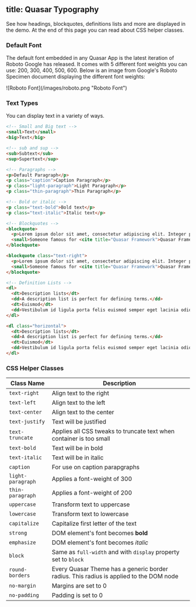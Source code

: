 title: Quasar Typography
---
<input type="hidden" data-fullpage-demo="typography">
See how headings, blockquotes, definitions lists and more are displayed in the demo. At the end of this page you can read about CSS helper classes.

### Default Font
The default font embedded in any Quasar App is the latest iteration of Roboto Google has released. It comes with 5 different font weights you can use: 200, 300, 400, 500, 600. Below is an image from Google's Roboto Specimen document displaying the different font weights:

<div style="max-width: 550px">
![Roboto Font](/images/roboto.png "Roboto Font")
</div>

### Text Types
You can display text in a variety of ways.

``` html
<!-- Small and Big text -->
<small>Text</small>
<big>Text</big>

<!-- sub and sup -->
<sub>Subtext</sub>
<sup>Supertext</sup>

<!-- Paragraphs -->
<p>Default Paragraph</p>
<p class="caption">Caption Paragraph</p>
<p class="light-paragraph">Light Paragraph</p>
<p class="thin-paragraph">Thin Paragraph</p>

<!-- Bold or italic -->
<p class="text-bold">Bold text</p>
<p class="text-italic">Italic text</p>

<!-- Blockquotes -->
<blockquote>
  <p>Lorem ipsum dolor sit amet, consectetur adipiscing elit. Integer posuere erat a ante.</p>
  <small>Someone famous for <cite title="Quasar Framework">Quasar Framework</cite></small>
</blockquote>

<blockquote class="text-right">
  <p>Lorem ipsum dolor sit amet, consectetur adipiscing elit. Integer posuere erat a ante.</p>
  <small>Someone famous for <cite title="Quasar Framework">Quasar Framework</cite></small>
</blockquote>

<!-- Definition Lists -->
<dl>
  <dt>Description lists</dt>
  <dd>A description list is perfect for defining terms.</dd>
  <dt>Euismod</dt>
  <dd>Vestibulum id ligula porta felis euismod semper eget lacinia odio sem nec elit.</dd>
</dl>

<dl class="horizontal">
  <dt>Description lists</dt>
  <dd>A description list is perfect for defining terms.</dd>
  <dt>Euismod</dt>
  <dd>Vestibulum id ligula porta felis euismod semper eget lacinia odio sem nec elit.</dd>
</dl>
```

### CSS Helper Classes
| Class Name | Description |
| --- | --- |
| `text-right` | Align text to the right |
| `text-left` | Align text to the left |
| `text-center` | Align text to the center |
| `text-justify` | Text will be justified |
| `text-truncate` | Applies all CSS tweaks to truncate text when container is too small |
| `text-bold` | Text will be in bold |
| `text-italic` | Text will be in italic |
| `caption` | For use on caption parapgraphs |
| `light-paragraph` | Applies a font-weight of 300 |
| `thin-paragraph` | Applies a font-weight of 200 |
| `uppercase` | Transform text to uppercase |
| `lowercase` | Transform text to lowercase |
| `capitalize` | Capitalize first letter of the text |
| `strong` | DOM element's font becomes **bold** |
| `emphasize` | DOM element's font becomes *italic* |
| `block` | Same as `full-width` and with `display` property set to `block` |
| `round-borders` | Every Quasar Theme has a generic border radius. This radius is applied to the DOM node |
| `no-margin` | Margins are set to 0 |
| `no-padding` | Padding is set to 0 |
